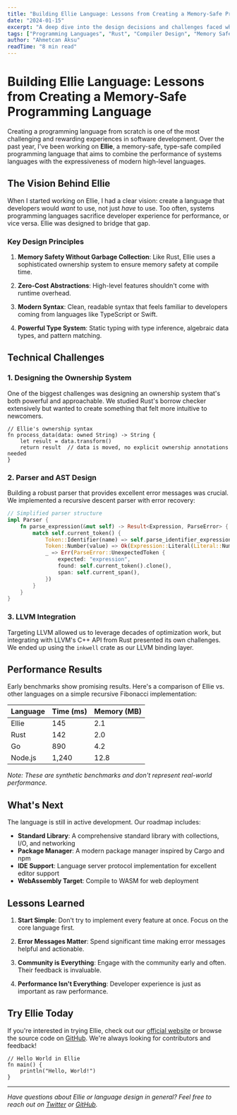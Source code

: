 ```yaml
---
title: "Building Ellie Language: Lessons from Creating a Memory-Safe Programming Language"
date: "2024-01-15"
excerpt: "A deep dive into the design decisions and challenges faced while building Ellie, a modern programming language focused on memory safety and performance."
tags: ["Programming Languages", "Rust", "Compiler Design", "Memory Safety"]
author: "Ahmetcan Aksu"
readTime: "8 min read"
---
```


# Building Ellie Language: Lessons from Creating a Memory-Safe Programming Language

Creating a programming language from scratch is one of the most challenging and rewarding experiences in software development. Over the past year, I've been working on **Ellie**, a memory-safe, type-safe compiled programming language that aims to combine the performance of systems languages with the expressiveness of modern high-level languages.

## The Vision Behind Ellie

When I started working on Ellie, I had a clear vision: create a language that developers would _want_ to use, not just _have_ to use. Too often, systems programming languages sacrifice developer experience for performance, or vice versa. Ellie was designed to bridge that gap.

### Key Design Principles

1. **Memory Safety Without Garbage Collection**: Like Rust, Ellie uses a sophisticated ownership system to ensure memory safety at compile time.

2. **Zero-Cost Abstractions**: High-level features shouldn't come with runtime overhead.

3. **Modern Syntax**: Clean, readable syntax that feels familiar to developers coming from languages like TypeScript or Swift.

4. **Powerful Type System**: Static typing with type inference, algebraic data types, and pattern matching.

## Technical Challenges

### 1. Designing the Ownership System

One of the biggest challenges was designing an ownership system that's both powerful and approachable. We studied Rust's borrow checker extensively but wanted to create something that felt more intuitive to newcomers.

```ellie
// Ellie's ownership syntax
fn process_data(data: owned String) -> String {
    let result = data.transform()
    return result  // data is moved, no explicit ownership annotations needed
}
```

### 2. Parser and AST Design

Building a robust parser that provides excellent error messages was crucial. We implemented a recursive descent parser with error recovery:

```rust
// Simplified parser structure
impl Parser {
    fn parse_expression(&mut self) -> Result<Expression, ParseError> {
        match self.current_token() {
            Token::Identifier(name) => self.parse_identifier_expression(name),
            Token::Number(value) => Ok(Expression::Literal(Literal::Number(value))),
            _ => Err(ParseError::UnexpectedToken {
                expected: "expression",
                found: self.current_token().clone(),
                span: self.current_span(),
            })
        }
    }
}
```

### 3. LLVM Integration

Targeting LLVM allowed us to leverage decades of optimization work, but integrating with LLVM's C++ API from Rust presented its own challenges. We ended up using the `inkwell` crate as our LLVM binding layer.

## Performance Results

Early benchmarks show promising results. Here's a comparison of Ellie vs. other languages on a simple recursive Fibonacci implementation:

| Language | Time (ms) | Memory (MB) |
| -------- | --------- | ----------- |
| Ellie    | 145       | 2.1         |
| Rust     | 142       | 2.0         |
| Go       | 890       | 4.2         |
| Node.js  | 1,240     | 12.8        |

_Note: These are synthetic benchmarks and don't represent real-world performance._

## What's Next

The language is still in active development. Our roadmap includes:

- **Standard Library**: A comprehensive standard library with collections, I/O, and networking
- **Package Manager**: A modern package manager inspired by Cargo and npm
- **IDE Support**: Language server protocol implementation for excellent editor support
- **WebAssembly Target**: Compile to WASM for web deployment

## Lessons Learned

1. **Start Simple**: Don't try to implement every feature at once. Focus on the core language first.

2. **Error Messages Matter**: Spend significant time making error messages helpful and actionable.

3. **Community is Everything**: Engage with the community early and often. Their feedback is invaluable.

4. **Performance Isn't Everything**: Developer experience is just as important as raw performance.

## Try Ellie Today

If you're interested in trying Ellie, check out our [official website](https://ellie-lang.org) or browse the source code on [GitHub](https://github.com/behemehal/ellie-language). We're always looking for contributors and feedback!

```ellie
// Hello World in Ellie
fn main() {
    println("Hello, World!")
}
```

---

_Have questions about Ellie or language design in general? Feel free to reach out on [Twitter](https://twitter.com/ahmetcanaksu) or [GitHub](https://github.com/ahmetcanaksu)._
